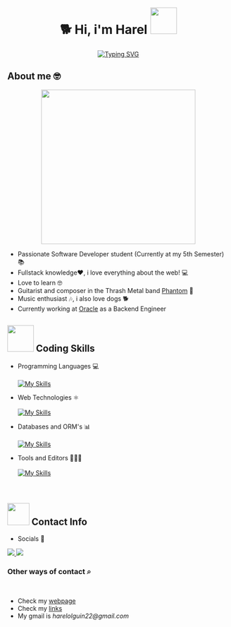 <h1 align="center">🐕 Hi, i'm Harel <img src="https://www.icegif.com/wp-content/uploads/icegif-5550.gif" height="60"> </h1>
<p align="center">
  <a href="https://git.io/typing-svg"><img src="https://readme-typing-svg.demolab.com?font=Fira+Code&size=40&duration=4500&pause=600&color=F77777&background=A9E2FF00&center=true&vCenter=true&random=false&width=435&height=70&lines=Software+Engineer;Web+Developer" alt="Typing SVG" /></a>
</p>

## About me 🤓
<div align="center">
  <img width="350" src="https://cdn.dribbble.com/users/1162077/screenshots/3848914/media/7ed7d5ca074b48b328150e5a231e8d1f.gif">
</div>

- Passionate Software Developer student (Currently at my 5th Semester) 📚
- Fullstack knowledge❤️, i love everything about the web! 💻
- Love to learn 🤓
- Guitarist and composer in the Thrash Metal band [Phantom](https://linktr.ee/phantomthrash) 🎸
- Music enthusiast 🎶, i also love dogs 🐕
- Currently working at [Oracle](https://www.oracle.com/) as a Backend Engineer

<h2><img src="https://mir-s3-cdn-cf.behance.net/project_modules/hd/06f21a161921919.63cd7887d0a70.gif" height="60"> Coding Skills</h2>

- Programming Languages 💻<br><br>
[![My Skills](https://skillicons.dev/icons?i=html,css,cs,js,ts,py,java)](https://skillicons.dev)

- Web Technologies ⚛️ <br><br>
[![My Skills](https://skillicons.dev/icons?i=dotnet,nodejs,express,jquery,react,tailwind,bootstrap)](https://skillicons.dev)

- Databases and ORM's 📊 <br><br>
[![My Skills](https://skillicons.dev/icons?i=mysql,postgresql,mongodb,prisma)](https://skillicons.dev)

- Tools and Editors 👨🏻‍💻 <br><br>
[![My Skills](https://skillicons.dev/icons?i=git,bash,docker,vscode,neovim,visualstudio)](https://skillicons.dev)

<br>
<h2><img src="https://www.pngall.com/wp-content/uploads/5/Profile-Avatar-PNG.png" height="50"> Contact Info</h2>

- Socials 📲
<a href="https://www.linkedin.com/in/harel-alejandro-505b5a262/">
  <img src="https://img.shields.io/badge/linkedin-%230077B5.svg?style=for-the-badge&logo=linkedin&logoColor=white">
</a>
<a href="https://www.instagram.com/olguingaytan/">
  <img src="https://img.shields.io/badge/Instagram-%23E4405F.svg?style=for-the-badge&logo=Instagram&logoColor=white">
</a>


### Other ways of contact ⌕
<br>

- Check my [webpage](https://harelolguin.dev)
- Check my [links](https://harelog3.github.io/bio-links/)
- My gmail is _harelolguin22@gmail.com_ 
